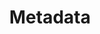 ---
title: "Metadata"
weight: 4
menu:
  guides:
    parent: "cloud_data_sources"
    identifier: "cloud_data_sources_metadata"
    title: "Metadata"
---